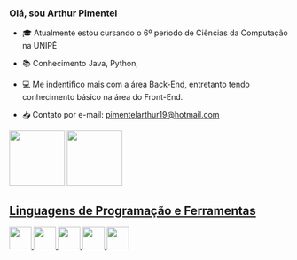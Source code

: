 ### Olá, sou Arthur Pimentel

- 🎓 Atualmente estou cursando o 6º período de Ciências da Computação na UNIPÊ

- 📚 Conhecimento Java, Python,

- 💻 Me indentifico mais com a área Back-End, entretanto tendo conhecimento básico na área do Front-End.

- 📥 Contato por e-mail: pimentelarthur19@hotmail.com

<div>
    <img height="100em" src="https://github-readme-stats.vercel.app/api?username=ArthurPimentell&show_icons=true&theme=dark&include_all_commits=true&count_private=true"/> 
    <a href="https://github.com/ArthurPimentell">
    <img height="100em" src="https://github-readme-stats.vercel.app/api/top-langs/?username=ArthurPimentell&layout=compact&langs_count=16&theme=dark"/>
</div>
    <h2>Linguagens de Programação e Ferramentas</h2>
<div>
    <img height="40" width="40" src="https://cdn.jsdelivr.net/gh/devicons/devicon/icons/java/java-original.svg" />
    <img height="40" width="40" src="https://cdn.jsdelivr.net/gh/devicons/devicon/icons/python/python-original.svg" />
    <img height="40" width="40" src="https://cdn.jsdelivr.net/gh/devicons/devicon/icons/c/c-original.svg" />
    <img height="40" width="40" src="https://cdn.jsdelivr.net/gh/devicons/devicon/icons/html5/html5-original.svg" />
    <img height="40" width="40" src="https://cdn.jsdelivr.net/gh/devicons/devicon/icons/css3/css3-original.svg" />
       
   
   
   
</div>

##

<!--<div>
    <a target="_blank" href="#"><img src="https://img.shields.io/badge/Instagram-E4405F?style=for-the-badge&logo=instagram&logoColor=white"></a>
    <a target="_blank" href="#"><img src="https://img.shields.io/badge/Discord-7289DA?style=for-the-badge&logo=discord&logoColor=white"></a>
    <a target="_blank" href="#"><img src="https://img.shields.io/badge/LinkedIn-0077B5?style=for-the-badge&logo=linkedin&logoColor=white"></a>
</div>-->
